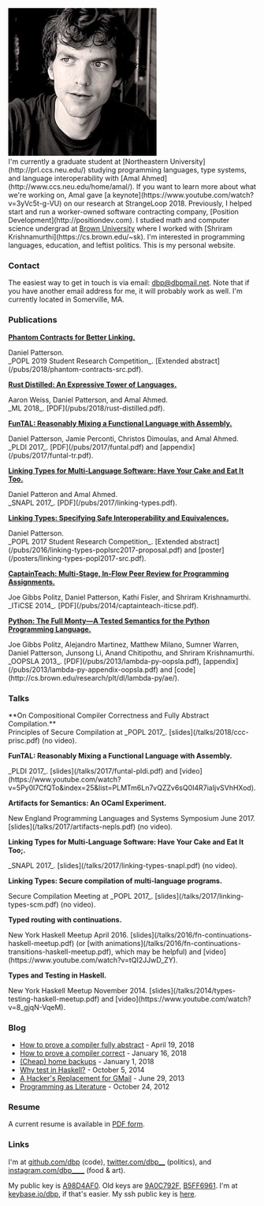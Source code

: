 <div class="imgr"><img src="/static/dbp.jpg" alt="Daniel Patterson"/></div>
I'm currently a graduate student at [Northeastern University](http://prl.ccs.neu.edu/) studying programming languages, type systems, and language interoperability with [Amal Ahmed](http://www.ccs.neu.edu/home/amal/). If you want to learn more about what we're working on, Amal gave [a keynote](https://www.youtube.com/watch?v=3yVc5t-g-VU) on our research at StrangeLoop 2018. Previously, I helped start and run a worker-owned software contracting company, [Position Development](http://positiondev.com). I studied math and computer science undergrad at <a href="http://cs.brown.edu">Brown University</a> where I worked with [Shriram Krishnamurthi](https://cs.brown.edu/~sk). I'm interested in programming languages, education, and leftist politics. This is my personal website.


### Contact

The easiest way to get in touch is via email: <a href="mailto:dbp@dbpmail.net">dbp@dbpmail.net</a>. Note that if you have another email address for me, it will probably work as well. I'm currently located in Somerville, MA.

### Publications
<div class="pubs">

[**Phantom Contracts for Better Linking.**](/pubs/2018/phantom-contracts-src.pdf)
<div class="desc">Daniel Patterson. <br/>_POPL 2019 Student Research Competition_. [Extended abstract](/pubs/2018/phantom-contracts-src.pdf).</div>


[**Rust Distilled: An Expressive Tower of Languages.**](/pubs/2018/rust-distilled.pdf)
<div class="desc">Aaron Weiss, Daniel Patterson, and Amal Ahmed. <br/>_ML 2018_. [PDF](/pubs/2018/rust-distilled.pdf).</div>

[**FunTAL: Reasonably Mixing a Functional Language with Assembly.**](/pubs/2017/funtal.pdf)
<div class="desc">Daniel Patterson, Jamie Perconti, Christos Dimoulas, and Amal Ahmed. <br/>_PLDI 2017_. [PDF](/pubs/2017/funtal.pdf) and [appendix](/pubs/2017/funtal-tr.pdf).</div>

[**Linking Types for Multi-Language Software: Have Your Cake and Eat It Too.**](/pubs/2017/linking-types.pdf)
<div class="desc">Daniel Patteron and Amal Ahmed. <br/>_SNAPL 2017_. [PDF](/pubs/2017/linking-types.pdf).</div>

[**Linking Types: Specifying Safe Interoperability and Equivalences.**](/pubs/2016/linking-types-poplsrc2017-proposal.pdf)
<div class="desc">Daniel Patterson. <br/>_POPL 2017 Student Research Competition_. [Extended abstract](/pubs/2016/linking-types-poplsrc2017-proposal.pdf) and [poster](/posters/linking-types-popl2017-src.pdf).</div>

[**CaptainTeach: Multi-Stage, In-Flow Peer Review for Programming Assignments.**](/pubs/2014/captainteach-iticse.pdf)
<div class="desc">Joe Gibbs Politz, Daniel Patterson, Kathi Fisler, and Shriram Krishnamurthi. <br/>_ITiCSE 2014_. [PDF](/pubs/2014/captainteach-iticse.pdf).</div>

[**Python: The Full Monty―A Tested Semantics for the Python Programming Language.**](/pubs/2013/lambda-py-oopsla.pdf)
<div class="desc">Joe Gibbs Politz, Alejandro Martinez, Matthew Milano, Sumner Warren, Daniel Patterson, Junsong Li, Anand Chitipothu, and Shriram Krishnamurthi. <br/>_OOPSLA 2013_. [PDF](/pubs/2013/lambda-py-oopsla.pdf), [appendix](/pubs/2013/lambda-py-appendix-oopsla.pdf) and [code](http://cs.brown.edu/research/plt/dl/lambda-py/ae/).</div>
</div>

### Talks

<div class="pubs">
**On Compositional Compiler Correctness and Fully Abstract Compilation.**
<div class="desc">Principles of Secure Compilation at _POPL 2017_. [slides](/talks/2018/ccc-prisc.pdf) (no video).</div>

**FunTAL: Reasonably Mixing a Functional Language with Assembly.**
<div class="desc">_PLDI 2017_. [slides](/talks/2017/funtal-pldi.pdf) and [video](https://www.youtube.com/watch?v=5Py0l7CfQTo&index=25&list=PLMTm6Ln7vQZZv6sQ0I4R7iaIjvSVhHXod).</div>

**Artifacts for Semantics: An OCaml Experiment.**
<div class="desc">New England Programming Languages and Systems Symposium June 2017. [slides](/talks/2017/artifacts-nepls.pdf) (no video).</div>

**Linking Types for Multi-Language Software: Have Your Cake and Eat It Too;.**
<div class="desc">_SNAPL 2017_. [slides](/talks/2017/linking-types-snapl.pdf) (no video).</div>

**Linking Types: Secure compilation of multi-language programs.**
<div class="desc">Secure Compilation Meeting at _POPL 2017_. [slides](/talks/2017/linking-types-scm.pdf) (no video).</div>

**Typed routing with continuations.**
<div class="desc">New York Haskell Meetup April 2016. [slides](/talks/2016/fn-continuations-haskell-meetup.pdf) (or [with animations](/talks/2016/fn-continuations-transitions-haskell-meetup.pdf), which may be helpful) and [video](https://www.youtube.com/watch?v=tQI2JJwD_ZY).</div>

**Types and Testing in Haskell.**
<div class="desc">New York Haskell Meetup November 2014. [slides](/talks/2014/types-testing-haskell-meetup.pdf) and [video](https://www.youtube.com/watch?v=8_gjqN-VqeM).</div>
</div>

### Blog

- [How to prove a compiler fully abstract](/essays/2018-04-19-how-to-prove-a-compiler-fully-abstract.html) - April 19, 2018
- [How to prove a compiler correct](/essays/2018-01-16-how-to-prove-a-compiler-correct.html) - January 16, 2018
- [(Cheap) home backups](/essays/2018-01-01-home-backups.html) - January 1, 2018
- [Why test in Haskell?](/essays/2014-10-05-why-test-in-haskell.html) - October 5, 2014
- [A Hacker's Replacement for GMail](/essays/2013-06-29-hackers-replacement-for-gmail.html) - June 29, 2013
- [Programming as Literature](/essays/2012-10-24-programming-literature.html) - October 24, 2012

### Resume

A current resume is available in [PDF form](/static/resume.pdf).

### Links

I'm at [github.com/dbp](https://github.com/dbp) (code), [twitter.com/dbp__](https://twitter.com/dbp__) (politics), and [instagram.com/dbp____](https://www.instagram.com/dbp____/) (food & art).

My public key is [A98D4AF0](/static/dbp.gpg). Old keys are [9A0C792F](/static/dbp-old-2.gpg), [B5FF6961](/static/dbp-old-1.gpg). I'm at [keybase.io/dbp](https://keybase.io/dbp), if that's easier. My ssh public key is [here](/static/ssh_key.pub).
